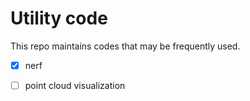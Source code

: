 # Utility code

This repo maintains codes that may be frequently used. 

+ [x] nerf
- [ ] point cloud visualization
